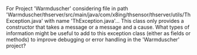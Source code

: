 For Project 'Warmduscher' considering file in path 'Warmduscher/thserver/src/main/java/com/x8ing/thsensor/thserver/utils/ThException.java' with name 'ThException.java'... 
This class only provides a constructor that takes a message or a message and a cause. What types of information might be useful to add to this exception class (either as fields or methods) to improve debugging or error handling in the 'Warmduscher' project?